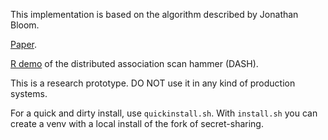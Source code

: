 This implementation is based on the algorithm described by Jonathan Bloom.

[Paper](https://arxiv.org/pdf/1901.09531.pdf).

[R demo](https://github.com/jbloom22/DASH/blob/master/dash.r) of the distributed association scan hammer (DASH).


This is a research prototype. DO NOT use it in any kind of production systems.

For a quick and dirty install, use `quickinstall.sh`.
With `install.sh` you can create a venv with a local install of the fork of secret-sharing.